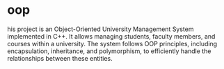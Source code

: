# oop
his project is an Object-Oriented University Management System implemented in C++. It allows managing students, faculty members, and courses within a university. The system follows OOP principles, including encapsulation, inheritance, and polymorphism, to efficiently handle the relationships between these entities.
